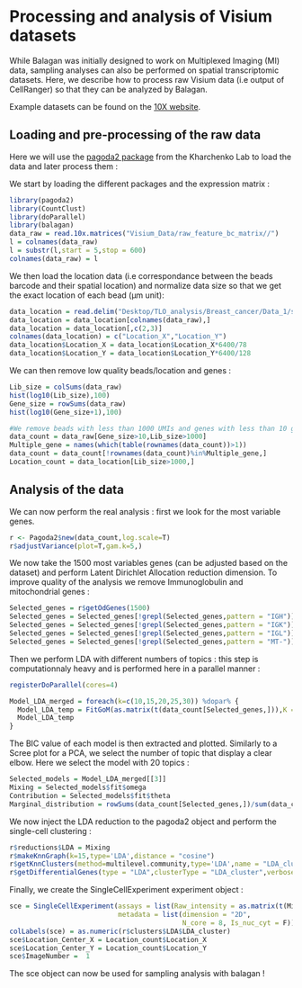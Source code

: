 # Processing and analysis of Visium datasets 

While Balagan was initially designed to work on Multiplexed Imaging (MI) data, sampling analyses can also be performed on spatial transcriptomic datasets. Here, we describe how to process raw Visium data (i.e output of CellRanger) so that they can be analyzed by Balagan.

Example datasets can be found on the [10X website](https://www.10xgenomics.com/resources/datasets?menu%5Bproducts.name%5D=Spatial%20Gene%20Expression&query=&page=1&configure%5Bfacets%5D%5B0%5D=chemistryVersionAndThroughput&configure%5Bfacets%5D%5B1%5D=pipeline.version&configure%5BhitsPerPage%5D=500).

## Loading and pre-processing of the raw data

Here we will use the [pagoda2 package](https://github.com/kharchenkolab/pagoda2) from the Kharchenko Lab to load the data and later process them :

We start by loading the different packages and the expression matrix :

```r
library(pagoda2)
library(CountClust)
library(doParallel)
library(balagan)
data_raw = read.10x.matrices("Visium_Data/raw_feature_bc_matrix//")
l = colnames(data_raw)
l = substr(l,start = 5,stop = 600)
colnames(data_raw) = l
```

We then load the location data (i.e correspondance between the beads barcode and their spatial location) and normalize data size so that we get the exact location of each bead (µm unit):

```r
data_location = read.delim("Desktop/TLO_analysis/Breast_cancer/Data_1/spatial/tissue_positions_list.csv",sep=",",header = F,row.names = 1)
data_location = data_location[colnames(data_raw),]
data_location = data_location[,c(2,3)]
colnames(data_location) = c("Location_X","Location_Y")
data_location$Location_X = data_location$Location_X*6400/78
data_location$Location_Y = data_location$Location_Y*6400/128
```

We can then remove low quality beads/location and genes :

```r
Lib_size = colSums(data_raw)
hist(log10(Lib_size),100)
Gene_size = rowSums(data_raw)
hist(log10(Gene_size+1),100)

#We remove beads with less than 1000 UMIs and genes with less than 10 genes
data_count = data_raw[Gene_size>10,Lib_size>1000]
Multiple_gene = names(which(table(rownames(data_count))>1))
data_count = data_count[!rownames(data_count)%in%Multiple_gene,]
Location_count = data_location[Lib_size>1000,]
```


## Analysis of the data

We can now perform the real analysis : first we look for the most variable genes.

```r
r <- Pagoda2$new(data_count,log.scale=T)
r$adjustVariance(plot=T,gam.k=5,)
```

We now take the 1500 most variables genes (can be adjusted based on the dataset) and perform Latent Dirichlet Allocation reduction dimension. To improve quality of the analysis we remove Immunoglobulin and mitochondrial genes :

```r
Selected_genes = r$getOdGenes(1500)
Selected_genes = Selected_genes[!grepl(Selected_genes,pattern = "IGH")]
Selected_genes = Selected_genes[!grepl(Selected_genes,pattern = "IGK")]
Selected_genes = Selected_genes[!grepl(Selected_genes,pattern = "IGL")]
Selected_genes = Selected_genes[!grepl(Selected_genes,pattern = "MT-")]
```

Then we perform LDA with different numbers of topics : this step is computationnaly heavy and is performed here in a parallel manner :

```r
registerDoParallel(cores=4)

Model_LDA_merged = foreach(k=c(10,15,20,25,30)) %dopar% {
  Model_LDA_temp = FitGoM(as.matrix(t(data_count[Selected_genes,])),K = k,tol=100,options="BIC")
  Model_LDA_temp
}
```

The BIC value of each model is then extracted and plotted. Similarly to a Scree plot for a PCA, we select the number of topic that display a clear elbow. Here we select the model with 20 topics :

```r
Selected_models = Model_LDA_merged[[3]]
Mixing = Selected_models$fit$omega
Contribution = Selected_models$fit$theta
Marginal_distribution = rowSums(data_count[Selected_genes,])/sum(data_count[Selected_genes,])
```

We now inject the LDA reduction to the pagoda2 object and perform the single-cell clustering :

```r
r$reductions$LDA = Mixing
r$makeKnnGraph(k=15,type='LDA',distance = "cosine")
r$getKnnClusters(method=multilevel.community,type='LDA',name = "LDA_cluster")
r$getDifferentialGenes(type = "LDA",clusterType = "LDA_cluster",verbose = T,z.threshold = 3)
```

Finally, we create the SingleCellExperiment experiment object :

```r
sce = SingleCellExperiment(assays = list(Raw_intensity = as.matrix(t(Mixing))), 
                           metadata = list(dimension = "2D", 
                                           N_core = 8, Is_nuc_cyt = F))
colLabels(sce) = as.numeric(r$clusters$LDA$LDA_cluster)
sce$Location_Center_X = Location_count$Location_X
sce$Location_Center_Y = Location_count$Location_Y
sce$ImageNumber =  1
```

The sce object can now be used for sampling analysis with balagan !